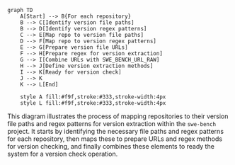 ```mermaid
graph TD
    A[Start] --> B{For each repository}
    B --> C[Identify version file paths]
    B --> D[Identify version regex patterns]
    C --> E[Map repo to version file paths]
    D --> F[Map repo to version regex patterns]
    E --> G[Prepare version file URLs]
    F --> H[Prepare regex for version extraction]
    G --> I[Combine URLs with SWE_BENCH_URL_RAW]
    H --> J[Define version extraction methods]
    I --> K[Ready for version check]
    J --> K
    K --> L[End]

    style A fill:#f9f,stroke:#333,stroke-width:4px
    style L fill:#f9f,stroke:#333,stroke-width:4px
```
This diagram illustrates the process of mapping repositories to their version file paths and regex patterns for version extraction within the `swe-bench` project. It starts by identifying the necessary file paths and regex patterns for each repository, then maps these to prepare URLs and regex methods for version checking, and finally combines these elements to ready the system for a version check operation.